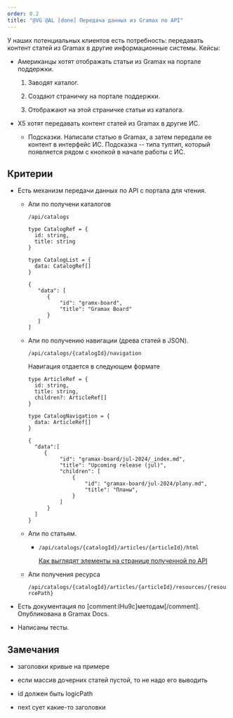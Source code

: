 ```yaml
---
order: 0.2
title: "@VG @AL [done] Передача данных из Gramax по API"
---
```


У наших потенциальных клиентов есть потребность: передавать контент статей из Gramax в другие информационные системы. Кейсы:

-  Американцы хотят отображать статьи из Gramax на портале поддержки.

   1. Заводят каталог.

   2. Создают страничку на портале поддержки.

   3. Отображают на этой страничке статьи из каталога.

-  Х5 хотят передавать контент статей из Gramax в другие ИС.

   -  Подсказки. Написали статью в Gramax, а затем передали ее контент в интерфейс ИС. Подсказка -- типа тултип, который появляется рядом с кнопкой в начале работы с ИС.

## Критерии

-  Есть механизм передачи данных по API с портала для чтения.

   -  Апи по получени каталогов

      `/api/catalogs`

      ```
      type CatalogRef = {
      	id: string, 
      	title: string
      }
      
      type CatalogList = {
      	data: CatalogRef[]
      }
      
      {
         "data": [
      		{
      			"id": "gramx-board", 	
      	        "title": "Gramax Board"
          	}
         ]
      ]
      ```

   -  Апи по получению навигации (древа статей в JSON).

      `/api/catalogs/{catalogId}/navigation`

      Навигация отдается в следующем формате

      ```
      type ArticleRef = {
      	id: string, 
      	title: string,
      	children?: ArticleRef[]
      }
      
      type CatalogNavigation = {
      	data: ArticleRef[]
      }
      
      {
       	"data":[
      	   {
      			"id": "gramax-board/jul-2024/_index.md", 
              	"title": "Upcoming release (jul)",
      	        "children": [
          	        {
      					"id": "gramax-board/jul-2024/plany.md", 
              	        "title": "Планы",
                  	}
      			]
      		}
      	]
      }
      ```

   -  Апи по статьям.

      -  `/api/catalogs/{catalogId}/articles/{articleId}/html`

         [Как выглядят элементы на странице полученной по API](./../../../../jul-2024/prilozhenie/al-open-peredacha-dannykh-iz-gramax-po-api/poluchenie-elementov-po-api)

   -  Апи получения ресурса

      `/api/catalogs/{catalogId}/articles/{articleId}/resources/{resourcePath}`

-  Есть документация по [comment:IHu9c]методам[/comment]. Опубликована в Gramax Docs.

-  Написаны тесты.

## Замечания

-  заголовки кривые на примере

-  если массив дочерних статей пустой, то не надо его выводить

-  id должен быть logicPath

-  next сует какие-то заголовки